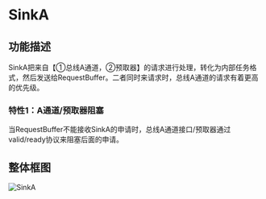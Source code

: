 # SinkA

## 功能描述
SinkA把来自【①总线A通道，②预取器】的请求进行处理，转化为内部任务格式，然后发送给RequestBuffer。二者同时来请求时，总线A通道的请求有着更高的优先级。

### 特性1：A通道/预取器阻塞
当RequestBuffer不能接收SinkA的申请时，总线A通道接口/预取器通过valid/ready协议来阻塞后面的申请。

## 整体框图
![SinkA](./figure/SinkA.svg)
